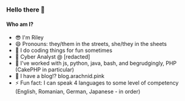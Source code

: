 ### Hello there 👀

<!--
**hopolapopola/hopolapopola** is a ✨ _special_ ✨ repository because its `README.md` (this file) appears on your GitHub profile.

Here are some ideas to get you started:

- 🔭 I’m currently working on ...
- 🌱 I’m currently learning ...
- 👯 I’m looking to collaborate on ...
- 🤔 I’m looking for help with ...
- 💬 Ask me about ...
- 📫 How to reach me: ...
- 😄 Pronouns: ...
- ⚡ Fun fact: ...
-->

#### Who am I?
- 😎 I'm Riley 
- 😄 Pronouns: they/them in the streets, she/they in the sheets
- 🔢 I do coding things for fun sometimes
- 💼 Cyber Analyst @ [redacted]
- 🔭 I've worked with js, python, java, bash, and begrudgingly, PHP (CakePHP in particular)
- 💬 I have a blog⁉️ blog.arachnid.pink
- ⚡ Fun fact: I can speak 4 languages to some level of competency (English, Romanian, German, Japanese - in order)
